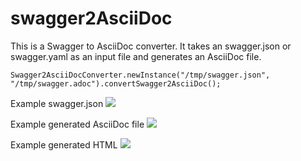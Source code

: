 # swagger2AsciiDoc
This is a Swagger to AsciiDoc converter. It takes an swagger.json or swagger.yaml as an input file 
and generates an AsciiDoc file.

```
Swagger2AsciiDocConverter.newInstance("/tmp/swagger.json", "/tmp/swagger.adoc").convertSwagger2AsciiDoc();
```

Example swagger.json
![](https://github.com/RobWin/swagger2AsciiDoc/blob/master/images/swagger_json.PNG)

Example generated AsciiDoc file
![](https://github.com/RobWin/swagger2AsciiDoc/blob/master/images/asciidoc.PNG)

Example generated HTML
![](https://github.com/RobWin/swagger2AsciiDoc/blob/master/images/asciidoc_html.PNG)
